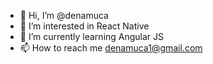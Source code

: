 - 👋 Hi, I’m @denamuca
- 👀 I’m interested in React Native
- 🌱 I’m currently learning Angular JS
- 📫 How to reach me denamuca1@gmail.com

<!---
denamuca/denamuca is a ✨ special ✨ repository because its `README.md` (this file) appears on your GitHub profile.
You can click the Preview link to take a look at your changes.
--->
